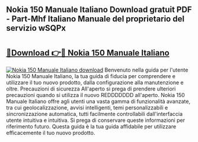 ## Nokia 150 Manuale Italiano Download gratuit PDF - Part-Mhf Italiano Manuale del proprietario del servizio wSQPx

# <h2><a href="http://dfh3sc.blite.top/?on=Nokia+150+Manuale+Italiano">🔗Download 👉🔴 Nokia 150 Manuale Italiano</a></h2>

[![Nokia 150 Manuale Italiano download](https://i.imgur.com/lujVjoI.png)](http://dfh3sc.blite.top/?on=Nokia+150+Manuale+Italiano)
Benvenuto nella guida per l'utente Nokia 150 Manuale Italiano, la tua guida di fiducia per comprendere e utilizzare il tuo nuovo prodotto, dalla configurazione alla manutenzione e oltre. Precauzioni di sicurezza All'aperto si prega di prendere ulteriori precauzioni quando si utilizza il nuovo REDDDDDDD all'aperto. Nokia 150 Manuale Italiano offre agli utenti una vasta gamma di funzionalità avanzate, tra cui geolocalizzazione, avvisi intelligenti, temi personalizzabili e sincronizzazione automatica, tutti facilmente controllabili dall'interfaccia utente intuitiva e intuitiva. Si prega di conservare queste informazioni per riferimento futuro. Questa guida è la tua guida affidabile per utilizzare efficacemente il tuo nuovo prodotto.
